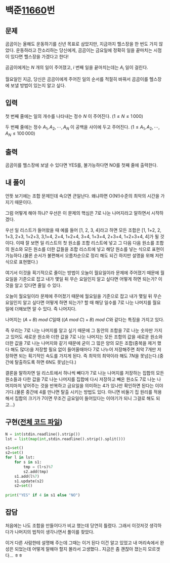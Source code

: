 # 백준[11660](https://www.acmicpc.net/problem/25194)번
## 문제
곰곰이는 올해도 운동하기를 신년 목표로 삼았지만, 지금까지 헬스장을 한 번도 가지 않았다. 운동하라고 잔소리하는 당신에게, 곰곰이는 금요일에 정확히 일을 끝마치는 시점이 있다면 헬스장을 가겠다고 한다!

곰곰이에게는
$N$ 개의 일이 주어졌고, $i$ 번째 일을 끝마치는데는 $A_i$ 일이 걸린다.

월요일인 지금, 당신은 곰곰이에게 주어진 일의 순서를 적절히 바꿔서 곰곰이를 헬스장에 보낼 방법이 있는지 알고 싶다.

## 입력
 첫 번째 줄에는 일의 개수를 나타내는 정수 $N$ 이 주어진다. ($1 \le N \le 1\,000$)

두 번째 줄에는 정수
$A_1, A_2, \cdots, A_N$ 이 공백을 사이에 두고 주어진다. ($1 \le A_1, A_2, \cdots, A_N \le 100\,000$)

## 출력
 곰곰이를 헬스장에 보낼 수 있다면 YES를, 불가능하다면 NO를 첫째 줄에 출력한다.

## 내 풀이
 언뜻 보기에는 조합 문제인데 속으면 큰일난다. 왜냐하면 O(N!)수준의 최악의 시간을 가지기 때문이다.
 
 그럼 어떻게 해야 하냐? 우선은 이 문제의 핵심은 7로 나눈 나머지라고 말하면서 시작하겠다.

 우선 일 리스트가 들어왔을 때 예를 들어 [1, 2, 3, 4]라고 하면 모든 조합은 [1, 1+2, 2, 1+3, 2+3, 1+2+3, 3,1+4, 2+4, 1+2+4, 3+4, 1+3+4, 2+3+4, 1+2+3+4, 4]가 될 것이다. 이때 잘 보면 일 리스트의 첫 원소를 조합 리스트에 넣고 그 다음 다음 원소를 조합의 원소와 모든 원소를 더한 값들을 조합 리스트에 넣고 해당 원소를 넣는 식으로 표현이 가능하다.(물론 순서가 불편해서 오름차순으로 정리 해도 되긴 하지만 설명을 위해 저런식으로 표현했다.)

 여기서 이것을 획기적으로 줄이는 방법이 오늘이 월요일이라 문제에 주어졌기 때문에 월요일을 기준으로 잡고 내가 몇일 뒤 무슨 요일인지 알고 싶다면 어떻게 하면 되는가? 이것을 알고 있다면 줄일 수 있다.
 
 오늘이 월요일이라 문제에 주어졌기 때문에 월요일을 기준으로 잡고 내가 몇일 뒤 무슨 요일인지 알고 싶다면 어떻게 하면 되는가? 할 때 해당 일수를 7로 나눈 나머지를 월요일에 더해보면 알 수 있다. 즉 나머지다.

 나머지는 $(A+B)$ $mod$ $C$일때 $((A$ $mod$ $C)+B)$ $mod$ $C$와 같다는 특징을 가지고 있다.

 즉 우리는 7로 나눈 나머지를 알고 싶기 때문에 그 동안의 조합을 7로 나눈 숫자만 가지고 있어도 새로운 원소와 더한 값을 7로 나눈 나머지는 모든 조합의 값을 새로운 원소와 더한 값을 7로 나눈 나머지와 같기 때문에 굳이 그 많은 양의 모든 조합(중복을 제거 했다 해도 많다)을 저장할 필요 없이 들어올때마다 7로 나누어 저장해주면 최악 7개만 저장하면 되는 획기적인 속도를 가지게 된다. 즉 최악의 최악이라 해도 $7N$을 못넘는다.(중간에 탈출하도록 하면 6N도 못넘는다.)
 
 결론을 말하자면 일 리스트에서 하나씩 빼다가 7로 나눈 나머지를 저장하는 집합의 모든 원소들과 다한 값을 7로 나눈 나머지를 집합에 다시 저장하고 빼온 원소도 7로 나눈 나머지마저 넣어주는 것을 반복하고 금요일을 의미하는 4가 있나만 확인하면 된다는 이야기다.(물론 중간에 4를 만나면 탈출 시키는 방법도 있다. 아니면 비둘기 집 원리를 적용해서 집합의 크기가 7이면 무조건 금요일이 들어있다는 이야기가 되니 그걸로 해도 되고...)

## 구현([전체 코드 파일](/baekjoon/25194결전의금요일/c.py))
``` python
N = int(stdin.readline().strip())
lst = list(map(int,stdin.readline().strip().split()))

s1=set()
s2=set()
for l in lst:
	for s in s1:
		tmp = (l+s)%7
		s2.add(tmp)
	s1.add(l%7)
	s1.update(s2)
	s2=set()
		
print("YES" if 4 in s1 else "NO")
```

## 잡담
 처음에는 나도 조합을 만들어다가 비교 했는데 당연히 틀렸다. 그래서 이것저것 생각하다가 나머지의 법칙이 생각나면서 풀이를 찾았다.

 이거 다른 사람한테 설명해 주는데 그때는 이거 된다 이건 알고 있었고 내 머리속에서 완성은 되었는데 어떻게 말해야 할지 몰라서 고생했다.. 지금은 좀 괜찮아 졌는지 모르겟다... ㅎㅎ